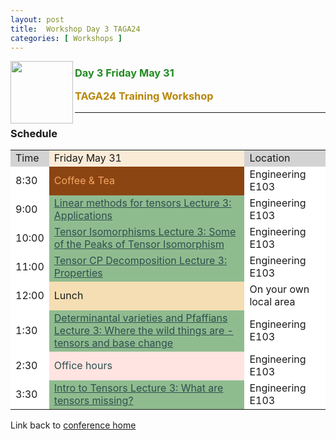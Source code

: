 ```yaml
---
layout: post
title:  Workshop Day 3 TAGA24
categories: [ Workshops ]
---
```


<img src="/uploads/images/TAGA_2024.png" width=100 align="left">
<H3><p style="color:ForestGreen"><i class='fas fa-chalkboard-teacher'></i> Day 3 Friday May 31</p>
<p style="color:DarkGoldenRod" >TAGA24 Training Workshop</p></H3>

 
---
### Schedule 

<table>
<tr>
  <td style="background-color:LightGrey">Time</td>
  <td style="background-color:AntiqueWhite">Friday May 31</td>
  <td style="background-color:LightGrey">Location</td>

</tr>


<tr>
  <td style="background-color:White">8:30</td>
  <td style="background-color:SaddleBrown;color:SandyBrown">
  <i class='fas fa-mug-hot'></i>
  Coffee & Tea
  </td>
  <td style="background-color:White">Engineering E103</td>
</tr>

<tr>
  <td style="background-color:White">9:00</td>
  <td style="background-color:DarkSeaGreen;color:DarkSlateGrey">
    <i class='fas fa-chalkboard-teacher'></i>
    <a href="./TAGA24-Workshop-Resources#linear-methods-for-tensors-lecture-3-applications" target="_blank" style="color:inherit"> Linear methods for tensors Lecture 3: Applications</a>
  </td>
  <td style="background-color:White">Engineering E103</td>
</tr>

<tr>
  <td style="background-color:White">10:00</td>
  <td style="background-color:DarkSeaGreen;color:DarkSlateGrey">
    <i class='fas fa-chalkboard-teacher'></i>
    <a href="./TAGA24-Workshop-Resources#tensor-isomorphisms-lecture-3-some-of-the-peaks-of-tensor-isomorphism" target="_blank" style="color:inherit"> Tensor Isomorphisms Lecture 3: Some of the Peaks of Tensor Isomorphism</a>
  </td>
  <td style="background-color:White">Engineering E103</td>
</tr>

<tr>
  <td style="background-color:White">11:00</td>
  <td style="background-color:DarkSeaGreen;color:DarkSlateGrey">
    <i class='fas fa-chalkboard-teacher'></i>
    <a href="./TAGA24-Workshop-Resources#tensor-cp-decomposition-lecture-3-properties" target="_blank" style="color:inherit"> Tensor CP Decomposition Lecture 3: Properties</a>
  </td>
  <td style="background-color:White">Engineering E103</td>
</tr>

<tr>
  <td style="background-color:White">12:00</td>
  <td style="background-color:Wheat">
  <i class='fas fa-bread-slice'></i>
  Lunch
  </td>
  <td style="background-color:White">On your own local area</td>
</tr>

<tr>
  <td style="background-color:White">1:30</td>
  <td style="background-color:DarkSeaGreen;color:DarkSlateGrey">
    <i class='fas fa-chalkboard-teacher'></i>
    <a href="./TAGA24-Workshop-Resources#determinantal-varieties-and-pfaffians-lecture-3-where-the-wild-things-are---tensors-and-base-change" target="_blank" style="color:inherit"> Determinantal varieties and Pfaffians Lecture 3: Where the wild things are - tensors and base change</a>
  </td>
  <td style="background-color:White">Engineering E103</td>
</tr>

<tr>
  <td style="background-color:White">2:30</td>
  <td style="background-color:MistyRose;color:DarkSlateGrey">
    <i class='fas fa-pen'></i><i class='fas fa-eraser'></i>
    Office hours <br/>
  </td>
  <td style="background-color:White">Engineering E103</td>
</tr>

<tr>
  <td style="background-color:White">3:30</td>
  <td style="background-color:DarkSeaGreen;color:DarkSlateGrey">
    <i class='fas fa-chalkboard-teacher'></i>
    <a href="./TAGA24-Workshop-Resources#intro-to-tensors-lecture-3-what-are-tensors-missing" target="_blank" style="color:inherit"> Intro to Tensors Lecture 3: What are tensors missing? </a>
  </td>
  <td style="background-color:White">Engineering E103</td>
</tr>

</table>

Link back to [conference home](./TAGA-2024)